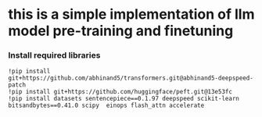 # this is a simple implementation of llm model pre-training and finetuning 
### Install required libraries 
```
!pip install git+https://github.com/abhinand5/transformers.git@abhinand5-deepspeed-patch
!pip install git+https://github.com/huggingface/peft.git@13e53fc
!pip install datasets sentencepiece==0.1.97 deepspeed scikit-learn bitsandbytes==0.41.0 scipy  einops flash_attn accelerate

```